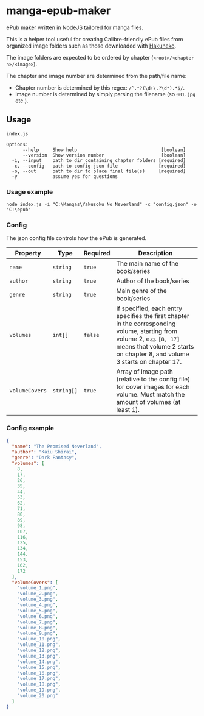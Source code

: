 # manga-epub-maker

ePub maker written in NodeJS tailored for manga files.

This is a helper tool useful for creating Calibre-friendly ePub files from organized 
image folders such as those downloaded with [Hakuneko](https://hakuneko.download/).

The image folders are expected to be ordered by chapter (`<root>/<chapter n>/<image>`).

The chapter and image number are determined from the path/file name:

* Chapter number is determined by this regex: `/^.*?(\d+\.?\d*).*$/`.
* Image number is determined by simply parsing the filename (so `001.jpg` etc.).

## Usage

```
index.js

Options:
      --help     Show help                               [boolean]
      --version  Show version number                     [boolean]
  -i, --input    path to dir containing chapter folders [required]
  -c, --config   path to config json file               [required]
  -o, --out      path to dir to place final file(s)     [required]
  -y             assume yes for questions
```

### Usage example
`node index.js -i "C:\Mangas\Yakusoku No Neverland" -c "config.json" -o "C:\epub"`

### Config
The json config file controls how the ePub is generated.

| Property       | Type       | Required | Description                                                                                                                                                                                          |
| -------------- | ---------- | -------- | ---------------------------------------------------------------------------------------------------------------------------------------------------------------------------------------------------- |
| `name`         | `string`   | `true`   | The main name of the book/series                                                                                                                                                                     |
| `author`       | `string`   | `true`   | Author of the book/series                                                                                                                                                                            |
| `genre`        | `string`   | `true`   | Main genre of the book/series                                                                                                                                                                        |
| `volumes`      | `int[]`    | `false`  | If specified, each entry specifies the first chapter in the corresponding volume, starting from volume 2, e.g. `[8, 17]` means that volume 2 starts on chapter 8, and volume 3 starts on chapter 17. |
| `volumeCovers` | `string[]` | `true`   | Array of image path (relative to the config file) for cover images for each volume. Must match the amount of volumes (at least 1).                                                                   |

### Config example
```json
{
  "name": "The Promised Neverland",
  "author": "Kaiu Shirai",
  "genre": "Dark Fantasy",
  "volumes": [
    8,
    17,
    26,
    35,
    44,
    53,
    62,
    71,
    80,
    89,
    98,
    107,
    116,
    125,
    134,
    144,
    153,
    162,
    172
  ],
  "volumeCovers": [
    "volume_1.png",
    "volume_2.png",
    "volume_3.png",
    "volume_4.png",
    "volume_5.png",
    "volume_6.png",
    "volume_7.png",
    "volume_8.png",
    "volume_9.png",
    "volume_10.png",
    "volume_11.png",
    "volume_12.png",
    "volume_13.png",
    "volume_14.png",
    "volume_15.png",
    "volume_16.png",
    "volume_17.png",
    "volume_18.png",
    "volume_19.png",
    "volume_20.png"
  ]
}
```